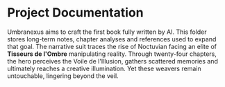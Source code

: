 # Project Documentation

Umbranexus aims to craft the first book fully written by AI. This folder stores
long-term notes, chapter analyses and references used to expand that goal.
The narrative suit traces the rise of Noctuvian facing an elite of **Tisseurs de l'Ombre** manipulating reality. Through twenty-four chapters, the hero perceives the
Voile de l'Illusion, gathers scattered memories and ultimately reaches a creative
illumination. Yet these weavers remain untouchable, lingering beyond the veil.
